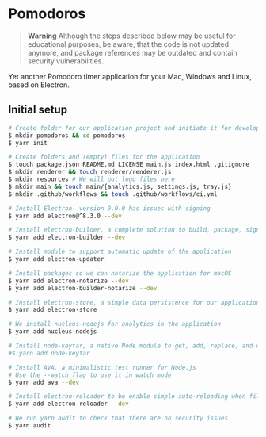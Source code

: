 
# Pomodoros

> **Warning** Although the steps described below may be useful for educational purposes, be aware, that the code is not updated anymore, and package references may be outdated and contain security vulnerabilities.

Yet another Pomodoro timer application for your Mac, Windows and Linux, based on Electron.

## Initial setup

```bash
# Create folder for our application project and initiate it for development
$ mkdir pomodoros && cd pomodoros
$ yarn init

# Create folders and (empty) files for the application
$ touch package.json README.md LICENSE main.js index.html .gitignore
$ mkdir renderer && touch renderer/renderer.js
$ mkdir resources # We will put logo files here
$ mkdir main && touch main/{analytics.js, settings.js, tray.js}
$ mkdir .github/workflows && touch .github/workflows/ci.yml

# Install Electron- version 9.0.0 has issues with signing
$ yarn add electron@^8.3.0 --dev

# Install electron-builder, a complete solution to build, package, sign and publish the application for macOS, Windows and Linux
$ yarn add electron-builder --dev

# Install module to support automatic update of the application
$ yarn add electron-updater

# Install packages so we can notarize the application for macOS
$ yarn add electron-notarize --dev
$ yarn add electron-builder-notarize --dev

# Install electron-store, a simple data persistence for our application - Save and load user preferences, app state, cache
$ yarn add electron-store

# We install nucleus-nodejs for analytics in the application
$ yarn add nucleus-nodejs

# Install node-keytar, a native Node module to get, add, replace, and delete passwords in system's keychain
#$ yarn add node-keytar

# Install AVA, a minimalistic test runner for Node.js
# Use the --watch flag to use it in watch mode
$ yarn add ava --dev

# Install electron-reloader to be enable simple auto-reloading when files are changed during development
$ yarn add electron-reloader --dev

# We run yarn audit to check that there are no security issues
$ yarn audit

```
